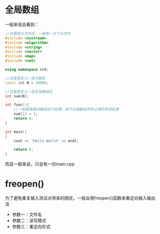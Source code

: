 # 全局数组

一般来说会看到：

```cpp
//这里是头文件区，一般有一万个头文件
#include <iostream>
#include <algorithm>
#include <string>
#include <vector>
#include <map>
#include <set>

using namespace std;

//这里是定义一些大数区
const int N = 10000;

//这里是定义一些全局数组区
int num[N];

int func(){
    //一般都直接对数组进行处理，而不去搞数组传参之类的奇怪玩意
    num[1] = 1;
    return 0;
}

int main()
{
    cout << "Hello World" << endl;

    return 0;
}
```

而且一般来说，只会有一份main.cpp

# freopen()
为了避免重复输入测试点带来的困扰，一般会用freopen()函数来重定向输入输出流

+ 参数一：文件名
+ 参数二：读写模式
+ 参数三：重定向形式

```cpp
